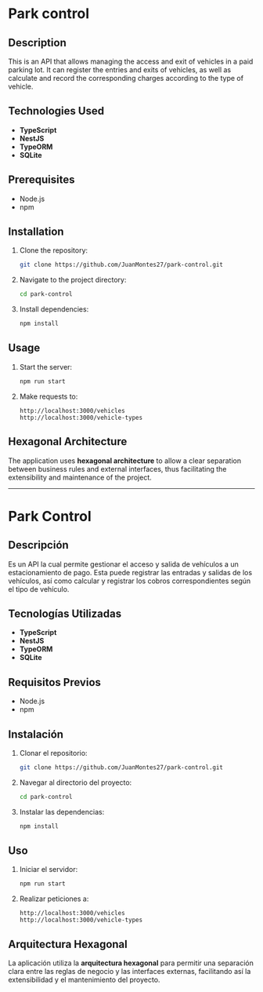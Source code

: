 # Park control

## Description

This is an API that allows managing the access and exit of vehicles in a paid parking lot. It can register the entries and exits of vehicles, as well as calculate and record the corresponding charges according to the type of vehicle.

## Technologies Used

- **TypeScript**
- **NestJS**
- **TypeORM**
- **SQLite**

## Prerequisites

- Node.js
- npm

## Installation

1. Clone the repository:
    ```bash
    git clone https://github.com/JuanMontes27/park-control.git
    ```
2. Navigate to the project directory:
    ```bash
    cd park-control
    ```
3. Install dependencies:
    ```bash
    npm install
    ```

## Usage

1. Start the server:
    ```bash
    npm run start
    ```
2. Make requests to:
    ```
    http://localhost:3000/vehicles
    http://localhost:3000/vehicle-types
    ```

## Hexagonal Architecture

The application uses **hexagonal architecture** to allow a clear separation between business rules and external interfaces, thus facilitating the extensibility and maintenance of the project.

---

# Park Control

## Descripción

Es un API la cual permite gestionar el acceso y salida de vehículos a un estacionamiento de pago. Esta puede registrar las entradas y salidas de los vehículos, así como calcular y registrar los cobros correspondientes según el tipo de vehículo.

## Tecnologías Utilizadas

- **TypeScript**
- **NestJS**
- **TypeORM**
- **SQLite**

## Requisitos Previos

- Node.js
- npm

## Instalación

1. Clonar el repositorio:
    ```bash
    git clone https://github.com/JuanMontes27/park-control.git
    ```
2. Navegar al directorio del proyecto:
    ```bash
    cd park-control
    ```
3. Instalar las dependencias:
    ```bash
    npm install
    ```

## Uso

1. Iniciar el servidor:
    ```bash
    npm run start
    ```
2. Realizar peticiones a:
    ```
    http://localhost:3000/vehicles
    http://localhost:3000/vehicle-types
    ```

## Arquitectura Hexagonal

La aplicación utiliza la **arquitectura hexagonal** para permitir una separación clara entre las reglas de negocio y las interfaces externas, facilitando así la extensibilidad y el mantenimiento del proyecto.
